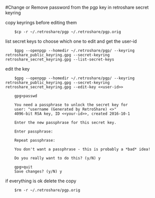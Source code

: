 #Change or Remove password from the pgp key in retroshare secret keyring

copy keyrings before editing them

        $cp -r ~/.retroshare/pgp ~/.retroshare/pgp.orig


list secret keys to choose which one to edit and get the user-id

        $gpg --openpgp --homedir ~/.retroshare/pgp/ --keyring retroshare_public_keyring.gpg --secret-keyring retroshare_secret_keyring.gpg --list-secret-keys

edit the key

        $gpg --openpgp --homedir ~/.retroshare/pgp/ --keyring retroshare_public_keyring.gpg --secret-keyring retroshare_secret_keyring.gpg --edit-key <<user-id>>

        gpg>passwd

        You need a passphrase to unlock the secret key for
        user: "username (Generated by RetroShare) <>"
        4096-bit RSA key, ID <<your-id>>, created 2016-10-1

        Enter the new passphrase for this secret key.

        Enter passphrase:

        Repeat passphrase:

        You don't want a passphrase - this is probably a *bad* idea!

        Do you really want to do this? (y/N) y

        gpg>quit
        Save changes? (y/N) y


if everything is ok delete the copy

        $rm -r ~/.retroshare/pgp.orig
